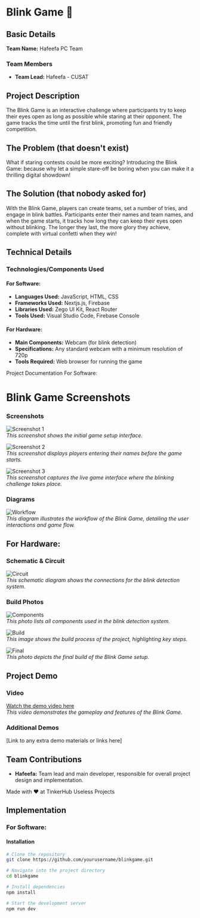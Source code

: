 # Blink Game 🎯

## Basic Details
**Team Name:** Hafeefa PC Team

### Team Members
- **Team Lead:** Hafeefa - CUSAT


## Project Description
The Blink Game is an interactive challenge where participants try to keep their eyes open as long as possible while staring at their opponent. The game tracks the time until the first blink, promoting fun and friendly competition.

## The Problem (that doesn't exist)
What if staring contests could be more exciting? Introducing the Blink Game: because why let a simple stare-off be boring when you can make it a thrilling digital showdown!

## The Solution (that nobody asked for)
With the Blink Game, players can create teams, set a number of tries, and engage in blink battles. Participants enter their names and team names, and when the game starts, it tracks how long they can keep their eyes open without blinking. The longer they last, the more glory they achieve, complete with virtual confetti when they win!

## Technical Details
### Technologies/Components Used
#### For Software:
- **Languages Used:** JavaScript, HTML, CSS
- **Frameworks Used:** Nextjs.js, Firebase
- **Libraries Used:** Zego UI Kit, React Router
- **Tools Used:** Visual Studio Code, Firebase Console

#### For Hardware:
- **Main Components:** Webcam (for blink detection)
- **Specifications:** Any standard webcam with a minimum resolution of 720p
- **Tools Required:** Web browser for running the game



Project Documentation
For Software:

# Blink Game Screenshots

### Screenshots
![Screenshot 1](assets/Screenshot%202024-10-26%20073231.png)  
*This screenshot shows the initial game setup interface.*

![Screenshot 2](assets/Screenshot%202024-10-26%20073305.png)  
*This screenshot displays players entering their names before the game starts.*

![Screenshot 3](assets/Screenshot%202024-10-26%20073509.png)  
*This screenshot captures the live game interface where the blinking challenge takes place.*

### Diagrams
![Workflow](assets/Screenshot%202024-10-26%20081410.png)  
*This diagram illustrates the workflow of the Blink Game, detailing the user interactions and game flow.*

## For Hardware:
### Schematic & Circuit
![Circuit](assets/Screenshot%202024-10-26%20081224.png)  
*This schematic diagram shows the connections for the blink detection system.*

### Build Photos
![Components](assets/Screenshot%202024-10-26%20073537.png)  
*This photo lists all components used in the blink detection system.*

![Build](assets/Screenshot%202024-10-26%2007623.png)  
*This image shows the build process of the project, highlighting key steps.*

![Final](assets/Screenshot%202024-10-26%20073537.png)  
*This photo depicts the final build of the Blink Game setup.*

## Project Demo
### Video
[Watch the demo video here](assets/Recording%202024-10-26%20084208.mp4)  
*This video demonstrates the gameplay and features of the Blink Game.*

### Additional Demos
[Link to any extra demo materials or links here]

## Team Contributions
- **Hafeefa:** Team lead and main developer, responsible for overall project design and implementation.

Made with ❤️ at TinkerHub Useless Projects

## Implementation
### For Software:
#### Installation
```bash
# Clone the repository
git clone https://github.com/yourusername/blinkgame.git

# Navigate into the project directory
cd blinkgame

# Install dependencies
npm install

# Start the development server
npm run dev
